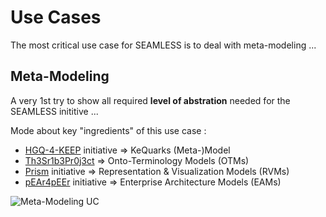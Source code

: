 Use Cases
==

The most critical use case for SEAMLESS is to deal with meta-modeling ...

Meta-Modeling
-

A very 1st try to show all required __level of abstration__ needed for the SEAMLESS inititive ...

Mode about key "ingredients" of this use case :
* <a href="https://github.com/iPlumb3r/KeQuarks">HGQ-4-KEEP</a> initiative => KeQuarks (Meta-)Model
* <a href="https://github.com/iPlumb3r/Th3Sr1b3Pr0j3ct">Th3Sr1b3Pr0j3ct</a> => Onto-Terminology Models (OTMs)
* <a href="https://github.com/iPlumb3r/Prism">Prism</a> initiative => Representation & Visualization Models (RVMs)
* <a href="https://github.com/iPlumb3r/pEAr4pEEr">pEAr4pEEr</a> initiative => Enterprise Architecture Models (EAMs)

![Meta-Modeling UC](https://github.com/iPlumb3r/SEAMLESS/blob/master/Images/UC_Meta-Modeling_2020-04-03.jpg)
